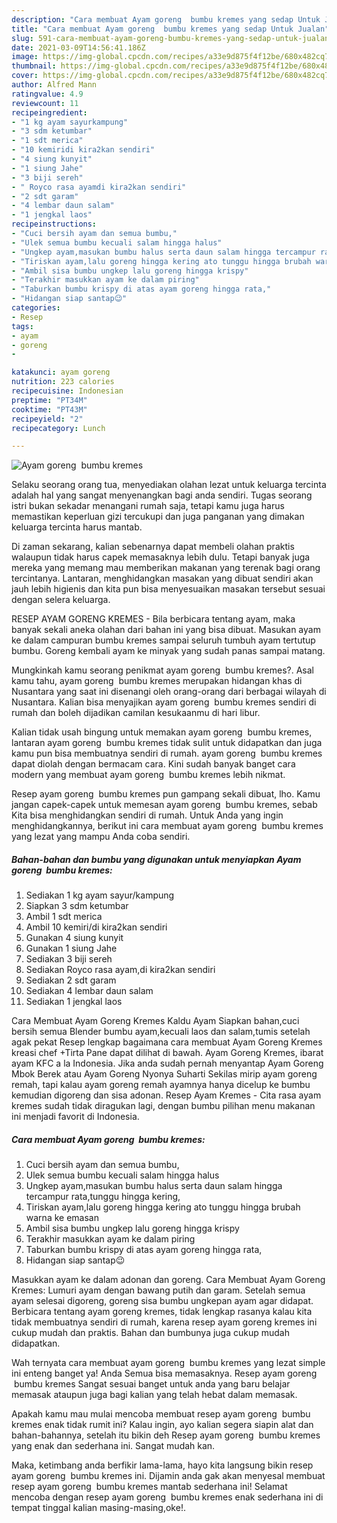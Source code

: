 ```yaml
---
description: "Cara membuat Ayam goreng  bumbu kremes yang sedap Untuk Jualan"
title: "Cara membuat Ayam goreng  bumbu kremes yang sedap Untuk Jualan"
slug: 591-cara-membuat-ayam-goreng-bumbu-kremes-yang-sedap-untuk-jualan
date: 2021-03-09T14:56:41.186Z
image: https://img-global.cpcdn.com/recipes/a33e9d875f4f12be/680x482cq70/ayam-goreng-bumbu-kremes-foto-resep-utama.jpg
thumbnail: https://img-global.cpcdn.com/recipes/a33e9d875f4f12be/680x482cq70/ayam-goreng-bumbu-kremes-foto-resep-utama.jpg
cover: https://img-global.cpcdn.com/recipes/a33e9d875f4f12be/680x482cq70/ayam-goreng-bumbu-kremes-foto-resep-utama.jpg
author: Alfred Mann
ratingvalue: 4.9
reviewcount: 11
recipeingredient:
- "1 kg ayam sayurkampung"
- "3 sdm ketumbar"
- "1 sdt merica"
- "10 kemiridi kira2kan sendiri"
- "4 siung kunyit"
- "1 siung Jahe"
- "3 biji sereh"
- " Royco rasa ayamdi kira2kan sendiri"
- "2 sdt garam"
- "4 lembar daun salam"
- "1 jengkal laos"
recipeinstructions:
- "Cuci bersih ayam dan semua bumbu,"
- "Ulek semua bumbu kecuali salam hingga halus"
- "Ungkep ayam,masukan bumbu halus serta daun salam hingga tercampur rata,tunggu hingga kering,"
- "Tiriskan ayam,lalu goreng hingga kering ato tunggu hingga brubah warna ke emasan"
- "Ambil sisa bumbu ungkep lalu goreng hingga krispy"
- "Terakhir masukkan ayam ke dalam piring"
- "Taburkan bumbu krispy di atas ayam goreng hingga rata,"
- "Hidangan siap santap😉"
categories:
- Resep
tags:
- ayam
- goreng
- 

katakunci: ayam goreng  
nutrition: 223 calories
recipecuisine: Indonesian
preptime: "PT34M"
cooktime: "PT43M"
recipeyield: "2"
recipecategory: Lunch

---
```



![Ayam goreng  bumbu kremes](https://img-global.cpcdn.com/recipes/a33e9d875f4f12be/680x482cq70/ayam-goreng-bumbu-kremes-foto-resep-utama.jpg)

Selaku seorang orang tua, menyediakan olahan lezat untuk keluarga tercinta adalah hal yang sangat menyenangkan bagi anda sendiri. Tugas seorang istri bukan sekadar menangani rumah saja, tetapi kamu juga harus memastikan keperluan gizi tercukupi dan juga panganan yang dimakan keluarga tercinta harus mantab.

Di zaman  sekarang, kalian sebenarnya dapat membeli olahan praktis walaupun tidak harus capek memasaknya lebih dulu. Tetapi banyak juga mereka yang memang mau memberikan makanan yang terenak bagi orang tercintanya. Lantaran, menghidangkan masakan yang dibuat sendiri akan jauh lebih higienis dan kita pun bisa menyesuaikan masakan tersebut sesuai dengan selera keluarga. 

RESEP AYAM GORENG KREMES - Bila berbicara tentang ayam, maka banyak sekali aneka olahan dari bahan ini yang bisa dibuat. Masukan ayam ke dalam campuran bumbu kremes sampai seluruh tumbuh ayam tertutup bumbu. Goreng kembali ayam ke minyak yang sudah panas sampai matang.

Mungkinkah kamu seorang penikmat ayam goreng  bumbu kremes?. Asal kamu tahu, ayam goreng  bumbu kremes merupakan hidangan khas di Nusantara yang saat ini disenangi oleh orang-orang dari berbagai wilayah di Nusantara. Kalian bisa menyajikan ayam goreng  bumbu kremes sendiri di rumah dan boleh dijadikan camilan kesukaanmu di hari libur.

Kalian tidak usah bingung untuk memakan ayam goreng  bumbu kremes, lantaran ayam goreng  bumbu kremes tidak sulit untuk didapatkan dan juga kamu pun bisa membuatnya sendiri di rumah. ayam goreng  bumbu kremes dapat diolah dengan bermacam cara. Kini sudah banyak banget cara modern yang membuat ayam goreng  bumbu kremes lebih nikmat.

Resep ayam goreng  bumbu kremes pun gampang sekali dibuat, lho. Kamu jangan capek-capek untuk memesan ayam goreng  bumbu kremes, sebab Kita bisa menghidangkan sendiri di rumah. Untuk Anda yang ingin menghidangkannya, berikut ini cara membuat ayam goreng  bumbu kremes yang lezat yang mampu Anda coba sendiri.

<!--inarticleads1-->

##### Bahan-bahan dan bumbu yang digunakan untuk menyiapkan Ayam goreng  bumbu kremes:

1. Sediakan 1 kg ayam sayur/kampung
1. Siapkan 3 sdm ketumbar
1. Ambil 1 sdt merica
1. Ambil 10 kemiri/di kira2kan sendiri
1. Gunakan 4 siung kunyit
1. Gunakan 1 siung Jahe
1. Sediakan 3 biji sereh
1. Sediakan  Royco rasa ayam,di kira2kan sendiri
1. Sediakan 2 sdt garam
1. Sediakan 4 lembar daun salam
1. Sediakan 1 jengkal laos


Cara Membuat Ayam Goreng Kremes Kaldu Ayam Siapkan bahan,cuci bersih semua Blender bumbu ayam,kecuali laos dan salam,tumis setelah agak pekat Resep lengkap bagaimana cara membuat Ayam Goreng Kremes kreasi chef +Tirta Pane dapat dilihat di bawah. Ayam Goreng Kremes, ibarat ayam KFC a la Indonesia. Jika anda sudah pernah menyantap Ayam Goreng Mbok Berek atau Ayam Goreng Nyonya Suharti Sekilas mirip ayam goreng remah, tapi kalau ayam goreng remah ayamnya hanya dicelup ke bumbu kemudian digoreng dan sisa adonan. Resep Ayam Kremes - Cita rasa ayam kremes sudah tidak diragukan lagi, dengan bumbu pilihan menu makanan ini menjadi favorit di Indonesia. 

<!--inarticleads2-->

##### Cara membuat Ayam goreng  bumbu kremes:

1. Cuci bersih ayam dan semua bumbu,
1. Ulek semua bumbu kecuali salam hingga halus
1. Ungkep ayam,masukan bumbu halus serta daun salam hingga tercampur rata,tunggu hingga kering,
1. Tiriskan ayam,lalu goreng hingga kering ato tunggu hingga brubah warna ke emasan
1. Ambil sisa bumbu ungkep lalu goreng hingga krispy
1. Terakhir masukkan ayam ke dalam piring
1. Taburkan bumbu krispy di atas ayam goreng hingga rata,
1. Hidangan siap santap😉


Masukkan ayam ke dalam adonan dan goreng. Cara Membuat Ayam Goreng Kremes: Lumuri ayam dengan bawang putih dan garam. Setelah semua ayam selesai digoreng, goreng sisa bumbu ungkepan ayam agar didapat. Berbicara tentang ayam goreng kremes, tidak lengkap rasanya kalau kita tidak membuatnya sendiri di rumah, karena resep ayam goreng kremes ini cukup mudah dan praktis. Bahan dan bumbunya juga cukup mudah didapatkan. 

Wah ternyata cara membuat ayam goreng  bumbu kremes yang lezat simple ini enteng banget ya! Anda Semua bisa memasaknya. Resep ayam goreng  bumbu kremes Sangat sesuai banget untuk anda yang baru belajar memasak ataupun juga bagi kalian yang telah hebat dalam memasak.

Apakah kamu mau mulai mencoba membuat resep ayam goreng  bumbu kremes enak tidak rumit ini? Kalau ingin, ayo kalian segera siapin alat dan bahan-bahannya, setelah itu bikin deh Resep ayam goreng  bumbu kremes yang enak dan sederhana ini. Sangat mudah kan. 

Maka, ketimbang anda berfikir lama-lama, hayo kita langsung bikin resep ayam goreng  bumbu kremes ini. Dijamin anda gak akan menyesal membuat resep ayam goreng  bumbu kremes mantab sederhana ini! Selamat mencoba dengan resep ayam goreng  bumbu kremes enak sederhana ini di tempat tinggal kalian masing-masing,oke!.

